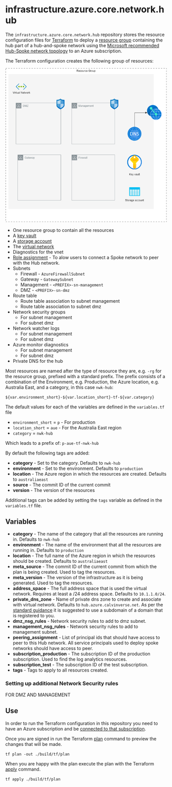 # infrastructure.azure.core.network.hub

The `infrastructure.azure.core.network.hub` repository stores the resource configuration files for
[Terraform](https://www.terraform.io/) to deploy a
[resource group](https://docs.microsoft.com/en-us/azure/azure-resource-manager/management/overview#terminology) containing the hub part of a hub-and-spoke network using the [Microsoft recommended Hub-Spoke network topology](https://docs.microsoft.com/en-us/azure/architecture/reference-architectures/hybrid-networking/hub-spoke) to an Azure subscription.

The Terraform configuration creates the following group of resources:

![Resources created](./doc/resources.png)

* One resource group to contain all the resources
* A [key vault]()
* A [storage account]()
* The [virtual network]()
* Diagnostics for the vnet
* [Role assignment]() - To alow users to connect a Spoke network to peer with the Hub network.
* Subnets
  * Firewall - `AzureFirewallSubnet`
  * Gateway - `GatewaySubnet`
  * Management - `<PREFIX>-sn-management`
  * DMZ - `<PREFIX>-sn-dmz`
* Route table
  * Route table association to subnet management
  * Route table association to subnet dmz
* Network security groups
  * For subnet management
  * For subnet dmz
* Network watcher logs
  * For subnet management
  * For subnet dmz
* Azure monitor diagnostics
  * For subnet management
  * For subnet dmz
* Private DNS for the hub

Most resources are named after the type of resource they are, e.g. `-rg` for the resource group, prefixed with a standard prefix. The prefix consists of
a combination of the Environment, e.g. Production, the Azure location,
e.g. Australia East, and a category, in this case `nwk-hub`:

    ${var.environment_short}-${var.location_short}-tf-${var.category}

The default values for each of the variables are defined in the `variables.tf` file

* `environment_short` = `p` - For production
* `location_short` = `aue` - For the Australia East region
* `category` = `nwk-hub`

Which leads to a prefix of: `p-aue-tf-nwk-hub`

By default the following tags are added:

* **category** - Set to the category. Defaults to `nwk-hub`
* **environment** - Set to the environment. Defaults to `production`
* **location** - The Azure region in which the resources are created. Defaults to `australiaeast`
* **source** - The commit ID of the current commit
* **version** - The version of the resources

Additional tags can be added by setting the `tags` variable as defined in the `variables.tf` file.

## Variables

* **category** - The name of the category that all the resources are running in. Defaults to `nwk-hub`
* **environment** - The name of the environment that all the resources are running in. Defaults to `production`
* **location** - The full name of the Azure region in which the resources should be created. Defaults to `australiaeast`
* **meta_source** - The commit ID of the current commit from which the plan is being created. Used to tag the resources.
* **meta_version** - The version of the infrastructure as it is being generated. Used to tag the resources.
* **address_space** - The full address space that is used the virtual network. Requires at least a /24 address space. Defaults to `10.1.1.0/24`.
* **private_dns_zone** - Name of private dns zone to create and associate with virtual network. Defaults to `hub.azure.calvinverse.net`. As per the [standard guidance]() it is suggested to use a subdomain of a domain that is registered to you.
* **dmz_nsg_rules** - Network security rules to add to dmz subnet.
* **management_nsg_rules** - Network security rules to add to management subnet.
* **peering_assignment** - List of principal ids that should have access to peer to this Hub network. All service principals used to deploy spoke networks should have access to peer.
* **subscription_production** - The subscription ID of the production subscription. Used to find the log analytics resources.
* **subscription_test** - The subscription ID of the test subscription.
* **tags** - Tags to apply to all resources created.


### Setting up additional Network Security rules

FOR DMZ AND MANAGEMENT

## Use

In order to run the Terraform configuration in this repository you need to have an Azure subscription and be [connected to that subscription](https://www.terraform.io/docs/providers/azurerm/index.html).

Once you are signed in run the Terraform [plan](https://www.terraform.io/docs/commands/plan.html) command to preview the changes that will be made.

    tf plan -out ./build/tf/plan

When you are happy with the plan execute the plan with the Terraform [apply](https://www.terraform.io/docs/commands/apply.html) command.

    tf apply ./build/tf/plan
